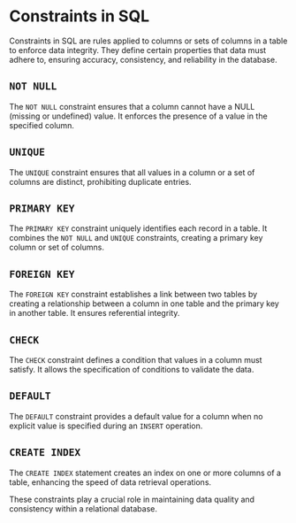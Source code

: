 # Constraints in SQL

Constraints in SQL are rules applied to columns or sets of columns in a table to enforce data integrity. They define certain properties that data must adhere to, ensuring accuracy, consistency, and reliability in the database.

## `NOT NULL`

The `NOT NULL` constraint ensures that a column cannot have a NULL (missing or undefined) value. It enforces the presence of a value in the specified column.

## `UNIQUE`

The `UNIQUE` constraint ensures that all values in a column or a set of columns are distinct, prohibiting duplicate entries.

## `PRIMARY KEY`

The `PRIMARY KEY` constraint uniquely identifies each record in a table. It combines the `NOT NULL` and `UNIQUE` constraints, creating a primary key column or set of columns.

## `FOREIGN KEY`

The `FOREIGN KEY` constraint establishes a link between two tables by creating a relationship between a column in one table and the primary key in another table. It ensures referential integrity.

## `CHECK`

The `CHECK` constraint defines a condition that values in a column must satisfy. It allows the specification of conditions to validate the data.

## `DEFAULT`

The `DEFAULT` constraint provides a default value for a column when no explicit value is specified during an `INSERT` operation.

## `CREATE INDEX`

The `CREATE INDEX` statement creates an index on one or more columns of a table, enhancing the speed of data retrieval operations.

These constraints play a crucial role in maintaining data quality and consistency within a relational database.
